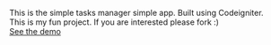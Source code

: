 This is the simple tasks manager simple app. Built using Codeigniter.
<br>This is my fun project. If you are interested please fork :)
<br><a href="http://portofolio.zahidmz.my.id/stm" target="_blank">See the demo</a>
